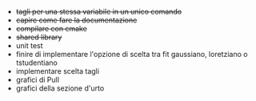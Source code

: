 - <del>tagli per una stessa variabile in un unico comando</del>
- <del>capire come fare la documentazione </del>
- <del>compilare con cmake</del>
- <del>shared library</del>
- unit test
- finire di implementare l'opzione di scelta tra fit gaussiano, loretziano o tstudentiano
- implementare scelta tagli
- grafici di Pull
- grafici della sezione d'urto